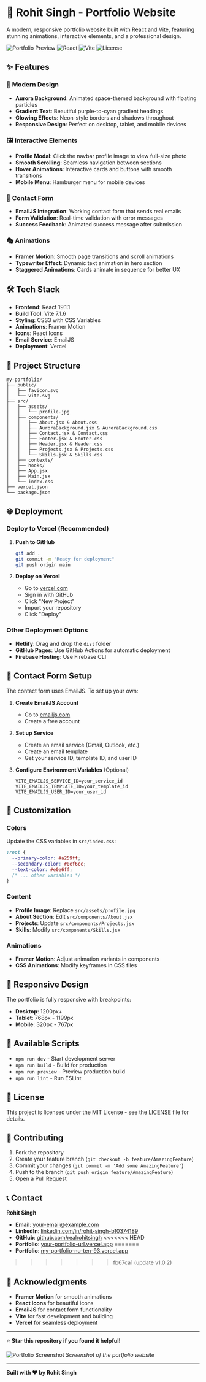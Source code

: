 # 🚀 Rohit Singh - Portfolio Website

A modern, responsive portfolio website built with React and Vite, featuring stunning animations, interactive elements, and a professional design.

![Portfolio Preview](https://img.shields.io/badge/Status-Live-brightgreen) ![React](https://img.shields.io/badge/React-19.1.1-blue) ![Vite](https://img.shields.io/badge/Vite-7.1.6-646CFF) ![License](https://img.shields.io/badge/License-MIT-yellow)

## ✨ Features

### 🎨 **Modern Design**

- **Aurora Background**: Animated space-themed background with floating particles
- **Gradient Text**: Beautiful purple-to-cyan gradient headings
- **Glowing Effects**: Neon-style borders and shadows throughout
- **Responsive Design**: Perfect on desktop, tablet, and mobile devices

### 🖼️ **Interactive Elements**

- **Profile Modal**: Click the navbar profile image to view full-size photo
- **Smooth Scrolling**: Seamless navigation between sections
- **Hover Animations**: Interactive cards and buttons with smooth transitions
- **Mobile Menu**: Hamburger menu for mobile devices

### 📧 **Contact Form**

- **EmailJS Integration**: Working contact form that sends real emails
- **Form Validation**: Real-time validation with error messages
- **Success Feedback**: Animated success message after submission

### 🎭 **Animations**

- **Framer Motion**: Smooth page transitions and scroll animations
- **Typewriter Effect**: Dynamic text animation in hero section
- **Staggered Animations**: Cards animate in sequence for better UX

## 🛠️ Tech Stack

- **Frontend**: React 19.1.1
- **Build Tool**: Vite 7.1.6
- **Styling**: CSS3 with CSS Variables
- **Animations**: Framer Motion
- **Icons**: React Icons
- **Email Service**: EmailJS
- **Deployment**: Vercel

## 📁 Project Structure

```
my-portfolio/
├── public/
│   ├── favicon.svg
│   └── vite.svg
├── src/
│   ├── assets/
│   │   └── profile.jpg
│   ├── components/
│   │   ├── About.jsx & About.css
│   │   ├── AuroraBackground.jsx & AuroraBackground.css
│   │   ├── Contact.jsx & Contact.css
│   │   ├── Footer.jsx & Footer.css
│   │   ├── Header.jsx & Header.css
│   │   ├── Projects.jsx & Projects.css
│   │   └── Skills.jsx & Skills.css
│   ├── contexts/
│   ├── hooks/
│   ├── App.jsx
│   ├── Main.jsx
│   └── index.css
├── vercel.json
└── package.json
```

## 🌐 Deployment

### Deploy to Vercel (Recommended)

1. **Push to GitHub**

   ```bash
   git add .
   git commit -m "Ready for deployment"
   git push origin main
   ```

2. **Deploy on Vercel**
   - Go to [vercel.com](https://vercel.com)
   - Sign in with GitHub
   - Click "New Project"
   - Import your repository
   - Click "Deploy"

### Other Deployment Options

- **Netlify**: Drag and drop the `dist` folder
- **GitHub Pages**: Use GitHub Actions for automatic deployment
- **Firebase Hosting**: Use Firebase CLI

## 📧 Contact Form Setup

The contact form uses EmailJS. To set up your own:

1. **Create EmailJS Account**

   - Go to [emailjs.com](https://emailjs.com)
   - Create a free account

2. **Set up Service**

   - Create an email service (Gmail, Outlook, etc.)
   - Create an email template
   - Get your service ID, template ID, and user ID

3. **Configure Environment Variables** (Optional)
   ```env
   VITE_EMAILJS_SERVICE_ID=your_service_id
   VITE_EMAILJS_TEMPLATE_ID=your_template_id
   VITE_EMAILJS_USER_ID=your_user_id
   ```

## 🎨 Customization

### Colors

Update the CSS variables in `src/index.css`:

```css
:root {
  --primary-color: #a259ff;
  --secondary-color: #0ef6cc;
  --text-color: #e0e6ff;
  /* ... other variables */
}
```

### Content

- **Profile Image**: Replace `src/assets/profile.jpg`
- **About Section**: Edit `src/components/About.jsx`
- **Projects**: Update `src/components/Projects.jsx`
- **Skills**: Modify `src/components/Skills.jsx`

### Animations

- **Framer Motion**: Adjust animation variants in components
- **CSS Animations**: Modify keyframes in CSS files

## 📱 Responsive Design

The portfolio is fully responsive with breakpoints:

- **Desktop**: 1200px+
- **Tablet**: 768px - 1199px
- **Mobile**: 320px - 767px

## 🔧 Available Scripts

- `npm run dev` - Start development server
- `npm run build` - Build for production
- `npm run preview` - Preview production build
- `npm run lint` - Run ESLint

## 📄 License

This project is licensed under the MIT License - see the [LICENSE](LICENSE) file for details.

## 🤝 Contributing

1. Fork the repository
2. Create your feature branch (`git checkout -b feature/AmazingFeature`)
3. Commit your changes (`git commit -m 'Add some AmazingFeature'`)
4. Push to the branch (`git push origin feature/AmazingFeature`)
5. Open a Pull Request

## 📞 Contact

**Rohit Singh**

- **Email**: [your-email@example.com](mailto:your-email@example.com)
- **LinkedIn**: [linkedin.com/in/rohit-singh-b10374189](https://www.linkedin.com/in/rohit-singh-b10374189/)
- **GitHub**: [github.com/realrohitsingh](https://github.com/realrohitsingh)
<<<<<<< HEAD
- **Portfolio**: [your-portfolio-url.vercel.app](https://my-portfolio-nu-ten-93.vercel.app/)
=======
- **Portfolio**: [my-portfolio-nu-ten-93.vercel.app](https://my-portfolio-nu-ten-93.vercel.app)
>>>>>>> fb67ca1 (update v1.0.2)

## 🙏 Acknowledgments

- **Framer Motion** for smooth animations
- **React Icons** for beautiful icons
- **EmailJS** for contact form functionality
- **Vite** for fast development and building
- **Vercel** for seamless deployment

---

⭐ **Star this repository if you found it helpful!**

![Portfolio Screenshot](https://via.placeholder.com/800x400/1a1a2e/0ef6cc?text=Portfolio+Preview)
_Screenshot of the portfolio website_

---

**Built with ❤️ by Rohit Singh**
